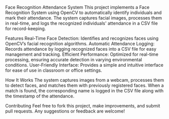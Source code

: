 Face Recognition Attendance System
This project implements a Face Recognition System using OpenCV to automatically identify individuals and mark their attendance. The system captures facial images, processes them in real-time, and logs the recognized individuals' attendance in a CSV file for record-keeping.

Features
Real-Time Face Detection: Identifies and recognizes faces using OpenCV’s facial recognition algorithms.
Automatic Attendance Logging: Records attendance by logging recognized faces into a CSV file for easy management and tracking.
Efficient Performance: Optimized for real-time processing, ensuring accurate detection in varying environmental conditions.
User-Friendly Interface: Provides a simple and intuitive interface for ease of use in classroom or office settings.

How It Works
The system captures images from a webcam, processes them to detect faces, and matches them with previously registered faces. When a match is found, the corresponding name is logged in the CSV file along with the timestamp of the attendance.

Contributing
Feel free to fork this project, make improvements, and submit pull requests. Any suggestions or feedback are welcome!

